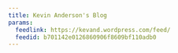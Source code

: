 ```yaml
---
title: Kevin Anderson's Blog
params:
  feedlink: https://kevand.wordpress.com/feed/
  feedid: b701142e0126860906f8609bf110adb0
---
```

